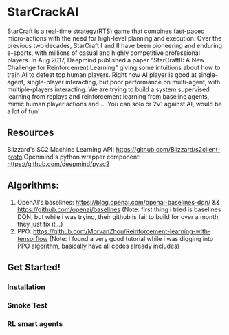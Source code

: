 # StarCrackAI
StarCraft is a real-time strategy(RTS) game that combines fast-paced micro-actions with the need for high-level planning and execution. Over the previous two decades, StarCraft I and II have been pioneering and enduring e-sports, with millions of casual and highly competitive professional players. In Aug 2017, Deepmind published a paper "StarCraftII: A New Challenge for Reinforcement Learning" giving some intuitions about how to train AI to defeat top human players. Right now AI player is good at single-agent, single-player interacting, but poor performance on multi-agent, with multiple-players interacting. We are trying to build a system supervised learning from replays and reinforcement learning from baseline agents, mimic human player actions and ... You can solo or 2v1 against AI, would be a lot of fun!

## Resources
Blizzard's SC2 Machine Learning API: https://github.com/Blizzard/s2client-proto
Openmind's python wrapper component: https://github.com/deepmind/pysc2

## Algorithms:
1. OpenAI's baselines: https://blog.openai.com/openai-baselines-dqn/   &&   https://github.com/openai/baselines
(Note: first thing i tried is baselines DQN, but while i was trying, their github is fail to build for over a month, they just fix it...)
2. PPO: https://github.com/MorvanZhou/Reinforcement-learning-with-tensorflow
(Note: I found a very good tutorial while i was digging into PPO algorithm, basically have all codes already includes)

## Get Started!
### Installation

### Smoke Test

### RL smart agents
